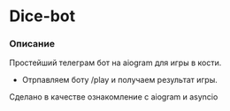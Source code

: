 # Dice-bot

### Описание
Простейший телеграм бот на aiogram для игры в кости.
- Отрпавляем боту /play и получаем результат игры.

Сделано в качестве ознакомление с aiogram и asyncio
